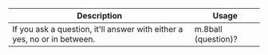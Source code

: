 Description | Usage 
------------ | -------------
If you ask a question, it'll answer with either a yes, no or in between. | m.8ball (question)?
